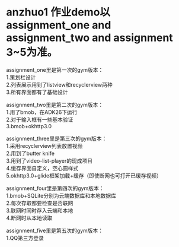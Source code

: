 # anzhuo1  作业demo以assignment_one and assignment_two and assignment 3~5为准。
assignment_one里是第一次的gym版本：  
1.策划栏设计  
2.列表展示用到了listview和recyclerview两种  
3.所有界面都有了基础设计  


assignment_two里是第二次的gym版本：  
1.用了bmob，在ADK26下运行  
2.对于输入框有一些基本验证  
3.bmob+okhttp3.0  


assignment_three里是第三次的gym版本：  
1.采用recyclerview列表放置视频  
2.用到了butter knife  
3.用到了video-list-player的现成项目  
4.缓存界面自定义，空心圆样式  
5.okhttp3.0+glide框架加载+缓存（即使断网也可打开已缓存视频）  


assignment_four里是第四次的gym版本：  
1.bmob+SQLite分别为云端数据库和本地数据库  
2.每次存取都要检查是否联网  
3.联网时同时存入云端和本地  
4.断网时从本地读取  


assignment_five里是第五次的gym版本：  
1.QQ第三方登录  

